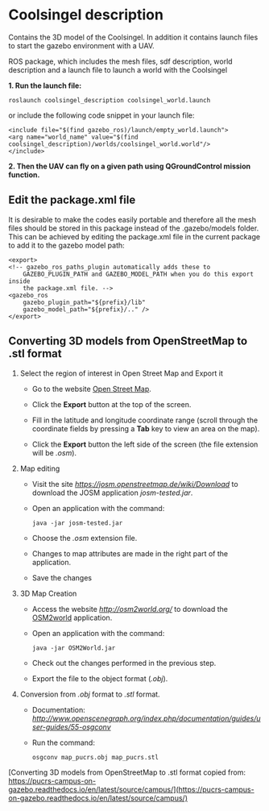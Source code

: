 # Coolsingel description
Contains the 3D model of the Coolsingel. In addition it contains launch files to start the gazebo environment with a UAV. 

ROS package, which includes the mesh files, sdf description, world description and a launch file to launch  a world with the Coolsingel

**1. Run the launch file:**

    roslaunch coolsingel_description coolsingel_world.launch
	
or include the following code snippet in your launch file:

    <include file="$(find gazebo_ros)/launch/empty_world.launch">
    <arg name="world_name" value="$(find coolsingel_description)/worlds/coolsingel_world.world"/>
    </include>
	
**2. Then the UAV can fly on a given path using QGroundControl mission function.**



## Edit the package.xml file

It is desirable to make the codes easily portable and therefore all the mesh files should be stored in this package instead of the .gazebo/models folder. This can be achieved by editing the package.xml file in the current package to add it to the gazebo model path:

    <export>
    <!-- gazebo_ros_paths_plugin automatically adds these to
        GAZEBO_PLUGIN_PATH and GAZEBO_MODEL_PATH when you do this export inside
        the package.xml file. -->
    <gazebo_ros 
        gazebo_plugin_path="${prefix}/lib"
        gazebo_model_path="${prefix}/.." /> 
    </export>

## Converting 3D models from OpenStreetMap to .stl format

 1.   Select the region of interest in Open Street Map and Export it
		 - Go to the website  [Open Street Map](http://www.openstreetmap.org/).
   
	  - Click the  **Export**  button at the top of the screen.

	  - Fill in the latitude and longitude coordinate range (scroll through the coordinate fields by pressing a  **Tab**  key to view an area on the map).
	  -  Click the  **Export**  button the left side of the screen (the file extension will be  _.osm_).

 2. Map editing
	- Visit the site  _https://josm.openstreetmap.de/wiki/Download_  to download the  JOSM  application  _josm-tested.jar_.

	- Open an application with the command: 

	 	 `java -jar josm-tested.jar`

	- Choose the  _.osm_  extension file.

	- Changes to map attributes are made in the right part of the application.

	- Save the changes

3. 3D Map Creation

	- Access the website  _http://osm2world.org/_  to download the  [OSM2world](http://osm2world.org/)  application.

	- Open an application with the command:

	    `java -jar OSM2World.jar`

	- Check out the changes performed in the previous step.

	- Export the file to the object format (_.obj_).

4. Conversion from  _.obj_  format to  _.stl_  format.
	- Documentation:  _http://www.openscenegraph.org/index.php/documentation/guides/user-guides/55-osgconv_

	- Run the command:
	
		`osgconv map_pucrs.obj map_pucrs.stl`


[Converting 3D models from OpenStreetMap to .stl format copied from: https://pucrs-campus-on-gazebo.readthedocs.io/en/latest/source/campus/](https://pucrs-campus-on-gazebo.readthedocs.io/en/latest/source/campus/)


